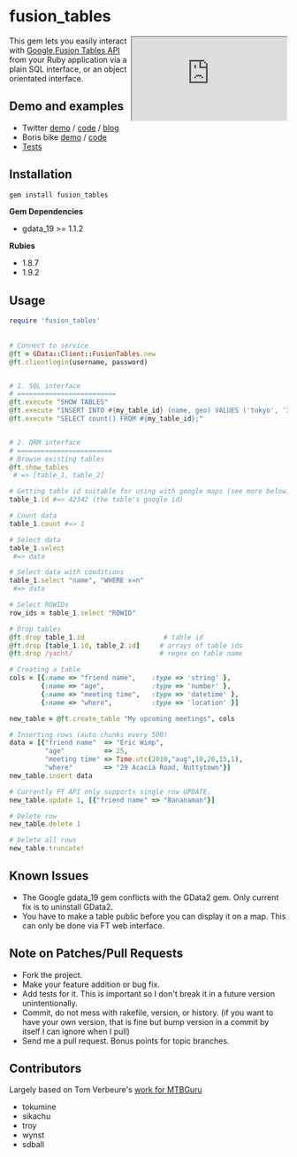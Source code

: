 fusion_tables
==============
<iframe style="float:right;" width="280px" height="150px" scrolling="no"  src="http://www.google.com/fusiontables/embedviz?viz=MAP&q=select+col0%2C+col1%2C+col2%2C+col3%2C+col4%2C+col5%2C+col6%2C+col7%2C+col8%2C+col9%2C+col10%2C+col11%2C+col12%2C+col13+from+245192+&h=false&lat=51.509383501611595&lng=-0.13586997985839844&z=12&t=4&l=col11"></iframe>

This gem lets you easily interact with [Google Fusion Tables API](http://www.google.com/fusiontables/Home) from your Ruby application via a plain SQL interface, or an object orientated interface.

 

Demo and examples
------------------

* Twitter [demo](http://tables.googlelabs.com/DataSource?snapid=73106) / [code](http://github.com/tokumine/fusion_tables/blob/master/examples/compare_tweets.rb) /
[blog](http://www.tokumine.com/2010/08/10/fusion-tables-gem/)
* Boris bike [demo](http://tables.googlelabs.com/DataSource?snapid=78314) / [code](http://github.com/tokumine/fusion_tables/blob/master/examples/boris_bikes.rb) 
* [Tests](http://github.com/tokumine/fusion_tables/tree/master/test/)


Installation
-------------

``` bash
gem install fusion_tables
```

**Gem Dependencies**

* gdata_19 >= 1.1.2

**Rubies**

* 1.8.7
* 1.9.2

Usage 
------
``` ruby
require 'fusion_tables'
	
	
# Connect to service	
@ft = GData::Client::FusionTables.new      
@ft.clientlogin(username, password)


# 1. SQL interface
# =========================
@ft.execute "SHOW TABLES" 
@ft.execute "INSERT INTO #{my_table_id} (name, geo) VALUES ('tokyo', '35.6894 139.6917');"
@ft.execute "SELECT count() FROM #{my_table_id};"


# 2. ORM interface
# ========================
# Browse existing tables
@ft.show_tables
 # => [table_1, table_2] 

# Getting table id suitable for using with google maps (see more below)
table_1.id #=> 42342 (the table's google id)

# Count data
table_1.count #=> 1

# Select data
table_1.select 
 #=> data

# Select data with conditions
table_1.select "name", "WHERE x=n"
 #=> data

# Select ROWIDs
row_ids = table_1.select "ROWID"

# Drop tables
@ft.drop table_1.id                    # table id
@ft.drop [table_1.id, table_2.id]     # arrays of table ids
@ft.drop /yacht/                      # regex on table name

# Creating a table
cols = [{:name => "friend name",    :type => 'string' },
        {:name => "age",            :type => 'number' },
        {:name => "meeting time",   :type => 'datetime' },
        {:name => "where",          :type => 'location' }]

new_table = @ft.create_table "My upcoming meetings", cols

# Inserting rows (auto chunks every 500)
data = [{"friend name" 	=> "Eric Wimp", 
         "age"          => 25, 
         "meeting time" => Time.utc(2010,"aug",10,20,15,1),
         "where"        => "29 Acacia Road, Nuttytown"}]
new_table.insert data

# Currently FT API only supports single row UPDATE.
new_table.update 1, [{"friend name"	=> "Bananaman"}]

# Delete row
new_table.delete 1

# Delete all rows
new_table.truncate!
```


Known Issues
-------------

* The Google gdata_19 gem conflicts with the GData2 gem. Only current fix is to uninstall GData2.
* You have to make a table public before you can display it on a map. This can only be done via FT web interface. 

Note on Patches/Pull Requests
------------------------------
 
* Fork the project.
* Make your feature addition or bug fix.
* Add tests for it. This is important so I don't break it in a
  future version unintentionally.
* Commit, do not mess with rakefile, version, or history.
  (if you want to have your own version, that is fine but bump version in a commit by itself I can ignore when I pull)
* Send me a pull request. Bonus points for topic branches.



Contributors
-------------

Largely based on Tom Verbeure's [work for MTBGuru](http://code.google.com/p/mtbguru-fusiontables/)

* tokumine
* sikachu
* troy
* wynst
* sdball
